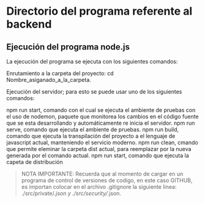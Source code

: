 # Directorio del programa referente al backend

## Ejecución del programa node.js
La ejecución del programa se ejecuta con los siguientes comandos:

Enrutamiento a la carpeta del proyecto: cd Nombre_asiganado_a_la_carpeta.

Ejecución del servidor; para esto se puede usar uno de los siguientes comandos:

npm run start, comando con el cual se ejecuta el ambiente de pruebas con el uso de nodemon, paquete que monitorea los cambios en el código fuente que se esta desarrollando y automáticamente re inicia el servidor.
npm run serve, comando que ejecuta el ambiente de pruebas.
npm run build, comando que ejecuta la transpilación del proyecto a el lenguaje de javascript actual, manteniendo el servicio moderno.
npm run clean, cmando que permite eleminar la carpeta dist actual, para reemplazar por la nueva generada por el comando actual.
npm run start, comando que ejecuta la capeta de distribución

> NOTA IMPORTANTE:
Recuerda que al momento de cargar en un programa de control de versiones de codigo, en este caso GITHUB, es importan colocar en el archivo .gitignore la siguiente linea: ./src/private/*.json y ./src/security/*.json.

